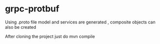 # grpc-protbuf
Using .proto file model and services are generated , composite objects can also be created 

After cloning the project just do mvn compile